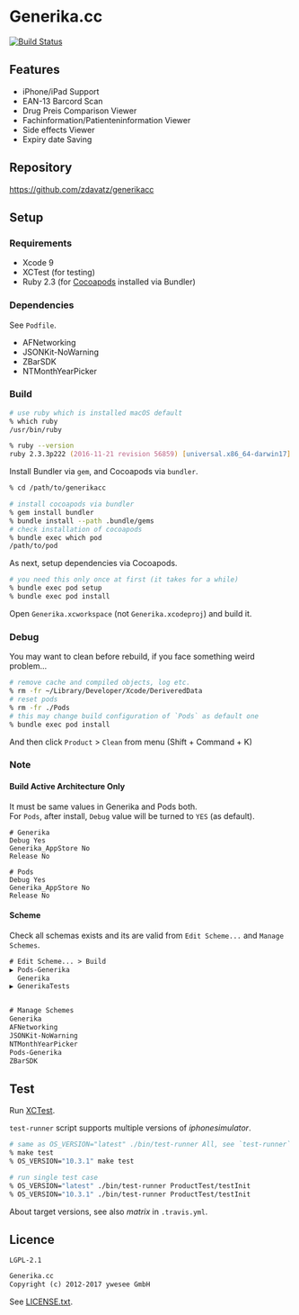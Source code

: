 # Generika.cc

[![Build Status](
https://travis-ci.org/zdavatz/generikacc.svg?branch=master)](
https://travis-ci.org/zdavatz/generikacc)

## Features

* iPhone/iPad Support
* EAN-13 Barcord Scan
* Drug Preis Comparison Viewer
* Fachinformation/Patienteninformation Viewer
* Side effects Viewer
* Expiry date Saving


## Repository

https://github.com/zdavatz/generikacc


## Setup

### Requirements

* Xcode 9
* XCTest (for testing)
* Ruby 2.3 (for [Cocoapods](https://cocoapods.org/) installed via Bundler)

### Dependencies

See `Podfile`.

* AFNetworking
* JSONKit-NoWarning
* ZBarSDK
* NTMonthYearPicker

### Build

```zsh
# use ruby which is installed macOS default
% which ruby
/usr/bin/ruby

% ruby --version
ruby 2.3.3p222 (2016-11-21 revision 56859) [universal.x86_64-darwin17]
```

Install Bundler via `gem`, and Cocoapods via `bundler`.

```zsh
% cd /path/to/generikacc

# install cocoapods via bundler
% gem install bundler
% bundle install --path .bundle/gems
# check installation of cocoapods
% bundle exec which pod
/path/to/pod
```

As next, setup dependencies via Cocoapods.

```zsh
# you need this only once at first (it takes for a while)
% bundle exec pod setup
% bundle exec pod install
```

Open `Generika.xcworkspace` (not `Generika.xcodeproj`) and build it.

### Debug

You may want to clean before rebuild, if you face something weird problem...

```zsh
# remove cache and compiled objects, log etc.
% rm -fr ~/Library/Developer/Xcode/DeriveredData
# reset pods
% rm -fr ./Pods
# this may change build configuration of `Pods` as default one
% bundle exec pod install
```

And then click `Product` > `Clean` from menu (Shift + Command + K)


### Note

#### Build Active Architecture Only

It must be same values in Generika and Pods both.  
For `Pods`, after install, `Debug` value will be turned to `YES` (as default).

```
# Generika
Debug Yes
Generika_AppStore No
Release No

# Pods
Debug Yes
Generika_AppStore No
Release No
```

#### Scheme

Check all schemas exists and its are valid from `Edit Scheme...` and
`Manage Schemes`.

```txt
# Edit Scheme... > Build
▶ Pods-Generika
  Generika
▶ GenerikaTests


# Manage Schemes
Generika
AFNetworking
JSONKit-NoWarning
NTMonthYearPicker
Pods-Generika
ZBarSDK
```

## Test

Run [XCTest](https://developer.apple.com/documentation/xctest?language=objc).

`test-runner` script supports multiple versions of _iphonesimulator_.

```zsh
# same as OS_VERSION="latest" ./bin/test-runner All, see `test-runner` script
% make test
% OS_VERSION="10.3.1" make test

# run single test case
% OS_VERSION="latest" ./bin/test-runner ProductTest/testInit
% OS_VERSION="10.3.1" ./bin/test-runner ProductTest/testInit
```

About target versions, see also _matrix_ in `.travis.yml`.


## Licence

`LGPL-2.1`

```txt
Generika.cc
Copyright (c) 2012-2017 ywesee GmbH
```

See [LICENSE.txt](LICENCE).
